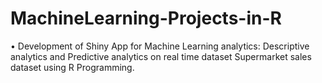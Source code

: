 # MachineLearning-Projects-in-R
•	Development of Shiny App for Machine Learning analytics: Descriptive analytics and Predictive analytics on real time dataset Supermarket sales dataset using R Programming.
